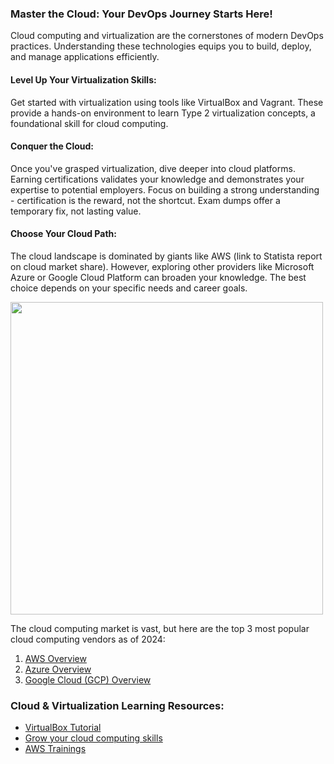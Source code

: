 ### Master the Cloud: Your DevOps Journey Starts Here!
Cloud computing and virtualization are the cornerstones of modern DevOps practices.  Understanding these technologies equips you to build, deploy, and manage applications efficiently.

#### Level Up Your Virtualization Skills:
Get started with virtualization using tools like VirtualBox and Vagrant. These provide a hands-on environment to learn Type 2 virtualization concepts, a foundational skill for cloud computing.

#### Conquer the Cloud:
Once you've grasped virtualization, dive deeper into cloud platforms.  Earning certifications validates your knowledge and demonstrates your expertise to potential employers.  Focus on building a strong understanding - certification is the reward, not the shortcut. Exam dumps offer a temporary fix, not lasting value.

#### Choose Your Cloud Path:
The cloud landscape is dominated by giants like AWS (link to Statista report on cloud market share).  However, exploring other providers like Microsoft Azure or Google Cloud Platform can broaden your knowledge. The best choice depends on your specific needs and career goals.

<img src="https://github.com/ben-le/DevOps_Trainings/assets/34547999/685f8f56-9476-4887-920f-340093737f9b" width="500">


The cloud computing market is vast, but here are the top 3 most popular cloud computing vendors  as of 2024:

1. [AWS Overview](AWS_Overview.md)
2. [Azure Overview](Azure_Overview.md)
3. [Google Cloud (GCP) Overview](Google-Cloud_Overview.md) 


### Cloud & Virtualization Learning Resources:

- [VirtualBox Tutorial](https://devopscube.com/virtual-box-tutorial/)
- [Grow your cloud computing skills](https://www.pluralsight.com/browse/cloud-computing)
- [AWS Trainings](https://www.udemy.com/courses/search/?src=ukw&q=aws+training)

